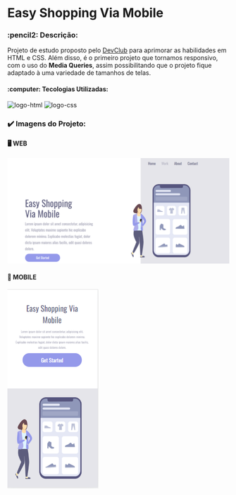 <h1>Easy Shopping Via Mobile</h1>
<h3>:pencil2: Descrição:</h3>
<p>Projeto de estudo proposto pelo <a href="https://rodolfomori.com.br/devclub">DevClub</a> para aprimorar as habilidades em HTML e CSS. Além disso, é o primeiro projeto que tornamos responsivo, com o uso do <b>Media Queries</b>, assim possibilitando que o projeto fique adaptado à uma variedade de tamanhos de telas.</p>

<h4>:computer: Tecologias Utilizadas:</h4>
<img src="https://img.shields.io/badge/HTML5-E34F26?style=for-the-badge&logo=html5&logoColor=white" alt="logo-html"/>
<img src="https://img.shields.io/badge/CSS3-1572B6?style=for-the-badge&logo=css3&logoColor=white" alt="logo-css"/>
<br>
<h3>✔️ Imagens do Projeto:</h3>
<h4>🖥️ WEB</h4>
<img src="https://github.com/carolinacubass/easy-shopping-via-mobile/blob/main/img/easy-shopping-web.png" alt="easy-shopping-web"/>
<br>
<h4>📱 MOBILE</h4>
<img src="https://github.com/carolinacubass/easy-shopping-via-mobile/blob/main/img/easy-shopping-mobile.png" alt="easy-shopping-mobile"/>
